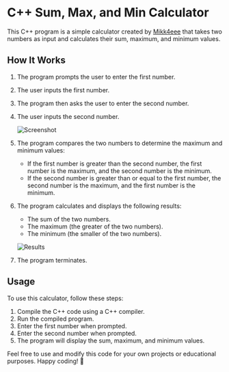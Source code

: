 # C++ Sum, Max, and Min Calculator

This C++ program is a simple calculator created by [Mikk4eee](https://github.com/Mikk4eee/) that takes two numbers as input and calculates their sum, maximum, and minimum values.

## How It Works

1. The program prompts the user to enter the first number.
2. The user inputs the first number.
3. The program then asks the user to enter the second number.
4. The user inputs the second number.

   ![Screenshot](https://cdn.discordapp.com/attachments/1157390765924831292/1157390774674141194/image.png?ex=65186fa7&is=65171e27&hm=9b610857aaeb7f2d1b25086c095815741504f67a73735c3396fb83697c9f0df8&)

5. The program compares the two numbers to determine the maximum and minimum values:
   - If the first number is greater than the second number, the first number is the maximum, and the second number is the minimum.
   - If the second number is greater than or equal to the first number, the second number is the maximum, and the first number is the minimum.

6. The program calculates and displays the following results:
   - The sum of the two numbers.
   - The maximum (the greater of the two numbers).
   - The minimum (the smaller of the two numbers).

   ![Results](https://cdn.discordapp.com/attachments/1157390765924831292/1157390886527832114/image.png?ex=65186fc2&is=65171e42&hm=f20479267b4dde8f407cce18f9855276c1b0374e645f168a50f4e0ae61cde395&)

7. The program terminates.

## Usage

To use this calculator, follow these steps:

1. Compile the C++ code using a C++ compiler.
2. Run the compiled program.
3. Enter the first number when prompted.
4. Enter the second number when prompted.
5. The program will display the sum, maximum, and minimum values.

Feel free to use and modify this code for your own projects or educational purposes. Happy coding! 🚀
